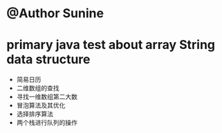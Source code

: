 # @Author Sunine

# primary java test about array String  data structure
<ul>
<li>简易日历</li>
<li>二维数组的查找</li>
<li>寻找一维数组第二大数</li>
<li>冒泡算法及其优化</li>
<li>选择排序算法</li>
<li>两个栈进行队列的操作</li>
</ul>
 

